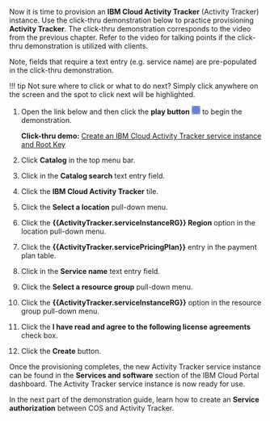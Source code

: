 Now it is time to provision an **IBM Cloud Activity Tracker** (Activity Tracker) instance. Use the click-thru demonstration below to practice provisioning **Activity Tracker**. The click-thru demonstration corresponds to the video from the previous chapter. Refer to the video for talking points if the click-thru demonstration is utilized with clients.

Note, fields that require a text entry (e.g. service name) are pre-populated in the click-thru demonstration.

!!! tip
    Not sure where to click or what to do next? Simply click anywhere on the screen and the spot to click next will be highlighted.

1. Open the link below and then click the **play button** ![](_attachments/ClickThruPlayButton.png) to begin the demonstration.

    **Click-thru demo:** <a href="https://ibm.github.io/SalesEnablement-COS-L3/includes/CreateActivityTrackerService/index.html" target ="_blank">Create an IBM Cloud Activity Tracker service instance and Root Key</a>

2. Click **Catalog** in the top menu bar.
3. Click in the **Catalog search** text entry field.
4. Click the **IBM Cloud Activity Tracker** tile.
5. Click the **Select a location** pull-down menu.
7. Click the **{{ActivityTracker.serviceInstanceRG}} Region** option in the location pull-down menu.
8. Click the **{{ActivityTracker.servicePricingPlan}}** entry in the payment plan table.
9. Click in the **Service name** text entry field.
9. Click the **Select a resource group** pull-down menu.
10. Click the **{{ActivityTracker.serviceInstanceRG}}** option in the resource group pull-down menu.
11. Click the **I have read and agree to the following license agreements** check box.
12. Click the **Create** button.

Once the provisioning completes, the new Activity Tracker service instance can be found in the **Services and software** section of the IBM Cloud Portal dashboard. The Activity Tracker service instance is now ready for use.

In the next part of the demonstration guide, learn how to create an **Service authorization** between COS and Activity Tracker.
